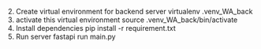 
2) Create virtual environment for backend server
virtualenv .venv_WA_back
3) activate this virtual environment
source .venv_WA_back/bin/activate
4) Install dependencies
pip install -r requirement.txt
5) Run server 
fastapi run main.py
